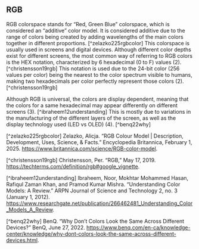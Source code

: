 ## RGB
RGB colorspace stands for “Red, Green Blue” colorspace, which is considered an “additive” color model. It is considered additive due to the range of colors being created by adding wavelengths of the main colors together in different proportions. [^zelazko225rgbcolor]
This colorspace is usually used in screens and digital devices. Although different color depths exist for different screens, the most common way of referring to RGB colors is the HEX notation, characterized by 6 hexadecimal (0 to F) values (2). [^christensson19rgb] This notation is used due to the 24-bit color (256 values per color) being the nearest to the color spectrum visible to humans, making two hexadecimals per color perfectly represent those colors (2). [^christensson19rgb]

Although RGB is universal, the colors are display dependent, meaning that the colors for a same hexadecimal may appear differently on different screens (3). [^ibraheem12understanding] This is mostly due to variations in the manufacturing of the different layers of the screen, as well as the display technology used (LED vs OLED) (4). [^benq22why]


[^zelazko225rgbcolor] Zelazko, Alicja. “RGB Colour Model | Description, Development, Uses, Science, & Facts.” Encyclopedia Britannica, February 1, 2025. https://www.britannica.com/science/RGB-color-model.

[^christensson19rgb] Christensson, Per. “RGB,” May 17, 2019. https://techterms.com/definition/rgb#google_vignette.

[^ibraheem12understanding] Ibraheem, Noor, Mokhtar Mohammed Hasan, Rafiqul Zaman Khan, and Pramod Kumar Mishra. “Understanding Color Models: A Review.” ARPN Journal of Science and Technology 2, no. 3 (January 1, 2012). https://www.researchgate.net/publication/266462481_Understanding_Color_Models_A_Review.

[^benq22why] BenQ. “Why Don’t Colors Look the Same Across Different Devices?” BenQ, June 27, 2022. https://www.benq.com/en-ca/knowledge-center/knowledge/why-dont-colors-look-the-same-across-different-devices.html.
